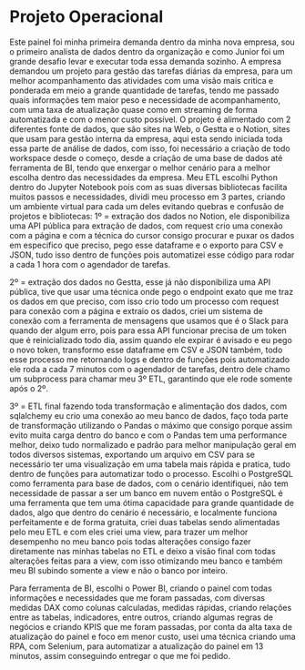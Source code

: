 # Projeto Operacional
Este painel foi minha primeira demanda dentro da minha nova empresa, sou o primeiro analista de dados dentro da organização e como Junior foi um grande desafio levar e executar toda essa demanda sozinho.
A empresa demandou um projeto para gestão das tarefas diárias da empresa, para um melhor acompanhamento das atividades com uma visão mais critica e ponderada em meio a grande quantidade de tarefas, tendo me passado quais informações tem maior peso e necessidade de acompanhamento, com uma taxa de atualização quase como em streaming de forma automatizada e com o menor custo possível.
O projeto é alimentado com 2 diferentes fonte de dados, que são sites na Web, o Gestta e o Notion, sites que usam para gestão interna da empresa, aqui esta sendo iniciada toda essa parte de análise de dados, com isso, foi necessário a criação de todo workspace desde o começo, desde a criação de uma base de dados até ferramenta de BI, tendo que enxergar o melhor cenário para a melhor escolha dentro das necessidades da empresa.
Meu ETL escolhi Python dentro do Jupyter Notebook pois com as suas diversas bibliotecas facilita muitos passos e necessidades, dividi meu processo em 3 partes, criando um ambiente virtual para cada um deles evitando quebras e confusão de projetos e bibliotecas: 
1º = extração dos dados no Notion, ele disponibiliza uma API pública para extração de dados, com request crio uma conexão com a página e com a técnica do cursor consigo procurar e puxar os dados em especifico que preciso, pego esse dataframe e o exporto para CSV e JSON, tudo isso dentro de funções pois automatizei esse código para rodar a cada 1 hora com o agendador de tarefas.

2º = extração dos dados no Gestta, esse já não disponibiliza uma API pública, tive que usar uma técnica onde pego o endpoint exato que me traz os dados em que preciso, com isso crio todo um processo com request para conexão com a página e extraio os dados, criei um sistema de conexão com a ferramenta de mensagens que usamos que é o Slack para quando der algum erro, pois para essa API funcionar precisa de um token que é reinicializado todo dia, assim quando ele expirar é avisado e eu pego o novo token, transformo esse dataframe em CSV e JSON também, todo esse processo me retornando logs e dentro de funções pois automatizado ele roda a cada 7 minutos com o agendador de tarefas, dentro dele chamo um subprocess para chamar meu 3º ETL, garantindo que ele rode somente após o 2º.

3º = ETL final fazendo toda transformação e alimentação dos dados, com sqlalchemy eu crio uma conexão ao meu banco de dados, faço toda parte de transformação utilizando o Pandas o máximo que consigo porque assim evito muita carga dentro do banco e com o Pandas tem uma performance melhor, deixo tudo normalizado e padrão para melhor manipulação geral em todos diversos sistemas, exportando um arquivo em CSV para se necessário ter uma visualização em uma tabela mais rápida e pratica, tudo dentro de funções para automatizar todo o processo. 
Escolhi o PostgreSQL como ferramenta para base de dados, com o cenário identifiquei, não tem necessidade de passar a ser um banco em nuvem então o PostgreSQL é uma ferramenta que tem uma ótima capacidade para grande quantidade de dados, algo que dentro do cenário é necessário, e localmente funciona perfeitamente e de forma gratuita, criei duas tabelas sendo alimentadas pelo meu ETL e com eles criei uma view, para trazer um melhor desempenho no meu banco pois todas alterações consigo fazer diretamente nas minhas tabelas no ETL e deixo a visão final com todas alterações feitas para a view, com isso otimizando meu banco e também meu BI subindo somente a view e não o banco por inteiro.

Para ferramenta de BI, escolhi o Power BI, criando o painel com todas informações e necessidades que me foram passadas, com diversas medidas DAX como colunas calculadas, medidas rápidas, criando relações entre as tabelas, indicadores, entre outros, criando algumas regras de negócios e criando KPIS que me foram passadas, por conta da alta taxa de atualização do painel e foco em menor custo, usei uma técnica criando uma RPA, com Selenium, para automatizar a atualização do painel em 13 minutos, assim conseguindo entregar o que me foi pedido.
